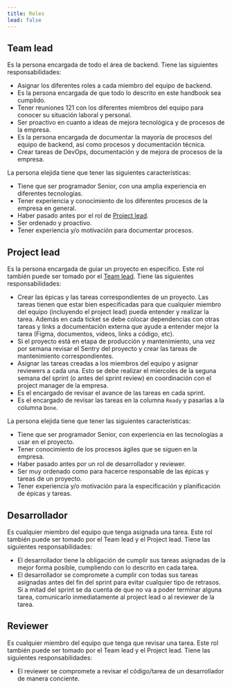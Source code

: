 ```yaml
---
title: Roles
lead: false
---
```


## Team lead

Es la persona encargada de todo el área de backend. Tiene las siguientes responsabilidades:

- Asignar los diferentes roles a cada miembro del equipo de backend.
- Es la persona encargada de que todo lo descrito en este handbook sea cumplido.
- Tener reuniones 121 con los diferentes miembros del equipo para conocer su situación laboral y personal.
- Ser proactivo en cuanto a ideas de mejora tecnológica y de procesos de la empresa.
- Es la persona encargada de documentar la mayoría de procesos del equipo de backend, así como procesos y
  documentación técnica.
- Crear tareas de DevOps, documentación y de mejora de procesos de la empresa.

La persona elejida tiene que tener las siguientes características:

- Tiene que ser programador Senior, con una amplia experiencia en diferentes tecnologías.
- Tener experiencia y conocimiento de los diferentes procesos de la empresa en general.
- Haber pasado antes por el rol de [Project lead](#project-lead).
- Ser ordenado y proactivo.
- Tener experiencia y/o motivación para documentar procesos.

## Project lead

Es la persona encargada de guiar un proyecto en específico. Este rol también puede ser tomado por el [Team lead](#teaml-lead). Tiene las siguientes responsabilidades:

- Crear las épicas y las tareas correspondientes de un proyecto. Las tareas tienen que estar bien especificadas
  para que cualquier miembro del equipo (incluyendo el project lead) pueda entender y realizar la tarea. Además en cada ticket se debe colocar dependencias con otras tareas y links a documentación externa que ayude a entender mejor la tarea (Figma, documentos, videos, links a código, etc).
- Si el proyecto está en etapa de producción y mantenimiento, una vez por semana revisar el Sentry del proyecto
  y crear las tareas de mantenimiento correspondientes.
- Asignar las tareas creadas a los miembros del equipo y asignar reviewers a cada una. Esto se debe realizar el
  miercoles de la seguna semana del sprint (o antes del sprint review) en coordinación con el project manager de la empresa.
- Es el encargado de revisar el avance de las tareas en cada sprint.
- Es el encargado de revisar las tareas en la columna `Ready` y pasarlas a la columna `Done`.

La persona elejida tiene que tener las siguientes características:

- Tiene que ser programador Senior, con experiencia en las tecnologías a usar en el proyecto.
- Tener conocimiento de los procesos ágiles que se siguen en la empresa.
- Haber pasado antes por un rol de desarrollador y reviewer.
- Ser muy ordenado como para hacerce responsable de las épicas y tareas de un proyecto.
- Tener experiencia y/o motivación para la especificación y planificación de épicas y tareas.

## Desarrollador

Es cualquier miembro del equipo que tenga asignada una tarea. Este rol también puede ser tomado por el Team lead y el Project lead. Tiene las siguientes responsabilidades:

- El desarrollador tiene la obligación de cumplir sus tareas asignadas de la mejor forma posible, cumpliendo con
  lo descrito en cada tarea.
- El desarrollador se compromete a cumplir con todas sus tareas asignadas antes del fin del sprint para evitar
  cualquier tipo de retrasos. Si a mitad del sprint se da cuenta de que no va a poder terminar alguna tarea,
  comunicarlo inmediatamente al project lead o al reviewer de la tarea.

## Reviewer

Es cualquier miembro del equipo que tenga que revisar una tarea. Este rol también puede ser tomado por el Team lead y el Project lead. Tiene las siguientes responsabilidades:

- El reviewer se compromete a revisar el código/tarea de un desarrollador de manera conciente.

